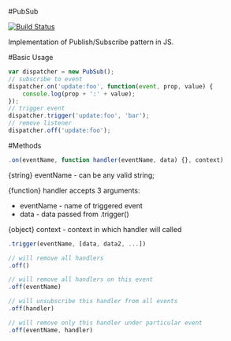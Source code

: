 #PubSub 

[![Build Status](https://travis-ci.org/romantaraban/pubsub.svg?branch=master)](https://travis-ci.org/romantaraban/pubsub)

Implementation of Publish/Subscribe pattern in JS.

#Basic Usage
```javascript
var dispatcher = new PubSub();
// subscribe to event
dispatcher.on('update:foo', function(event, prop, value) {
    console.log(prop + ':' + value);
});
// trigger event
dispatcher.trigger('update:foo', 'bar');
// remove listener
dispatcher.off('update:foo');

```

#Methods
```javascript
.on(eventName, function handler(eventName, data) {}, context)
```
{string} eventName -  can be any valid string;

{function} handler accepts 3 arguments:
- eventName - name of triggered event
- data - data passed from .trigger()

{object} context - context in which handler will called

```javascript
.trigger(eventName, [data, data2, ...])
```

```javascript
// will remove all handlers
.off()

// will remove all handlers on this event
.off(eventName)

// will unsubscribe this handler from all events
.off(handler)

// will remove only this handler under particular event
.off(eventName, handler) 
```
